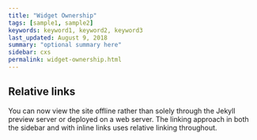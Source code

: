 ```yaml
---
title: "Widget Ownership"
tags: [sample1, sample2]
keywords: keyword1, keyword2, keyword3
last_updated: August 9, 2018
summary: "optional summary here"
sidebar: cxs
permalink: widget-ownership.html
---
```

## Relative links

You can now view the site offline rather than solely through the Jekyll preview server or deployed on a web server. The linking approach in both the sidebar and with inline links uses relative linking throughout.